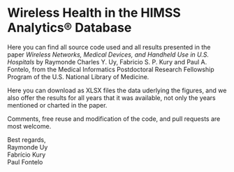 # Wireless Health in the HIMSS Analytics® Database

Here you can find all source code used and all results presented in the paper _Wireless Networks, Medical Devices, and Handheld Use in U.S. Hospitals_ by Raymonde Charles Y. Uy, Fabricio S. P. Kury and Paul A. Fontelo, from the Medical Informatics Postdoctoral Research Fellowship Program of the U.S. National Library of Medicine.

Here you can download as XLSX files the data uderlying the figures, and we also offer the results for all years that it was available, not only the years mentioned or charted in the paper.

Comments, free reuse and modification of the code, and pull requests are most welcome.

Best regards,  
Raymonde Uy  
Fabrício Kury  
Paul Fontelo
